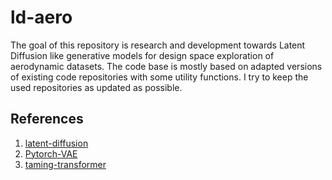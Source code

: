 # ld-aero
The goal of this repository is research and development towards Latent Diffusion like generative models for design space exploration of aerodynamic datasets. 
The code base is mostly based on adapted versions of existing code repositories with some utility functions. I try to keep the used repositories as updated as possible.

## References
1. [latent-diffusion](https://github.com/CompVis/latent-diffusion) 
2. [Pytorch-VAE](https://github.com/AntixK/PyTorch-VAE)
3. [taming-transformer](https://github.com/CompVis/taming-transformers)